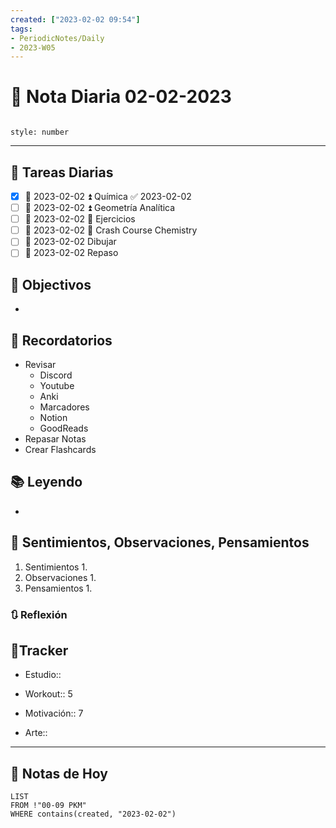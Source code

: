 ```yaml
---
created: ["2023-02-02 09:54"]
tags:
- PeriodicNotes/Daily
- 2023-W05
---
```


# 📅 Nota Diaria 02-02-2023
```toc

style: number

```

---
## 🔷 Tareas Diarias
- [x] 📅 2023-02-02 ⏫ Química ✅ 2023-02-02
- [ ] 📅 2023-02-02 ⏫ Geometría Analítica
- [ ] 📅 2023-02-02 🔼 Ejercicios
- [ ] 📅 2023-02-02 🔽 Crash Course Chemistry
- [ ] 📅 2023-02-02 Dibujar
- [ ] 📅 2023-02-02 Repaso

## 🎯 Objectivos
- 
## 📕 Recordatorios
- Revisar
	- Discord
	- Youtube
	- Anki
	- Marcadores
	- Notion
	- GoodReads
- Repasar Notas
- Crear Flashcards

## 📚 Leyendo
- 
## 💬 Sentimientos, Observaciones, Pensamientos 
1. Sentimientos
	1. 
2. Observaciones
	1. 
3. Pensamientos
	1. 
### 🔃 Reflexión

## 🔷Tracker

- Estudio::

- Workout:: 5

- Motivación:: 7

- Arte::
---

## 📅 Notas de Hoy
```dataview
LIST 
FROM !"00-09 PKM" 
WHERE contains(created, "2023-02-02")
```